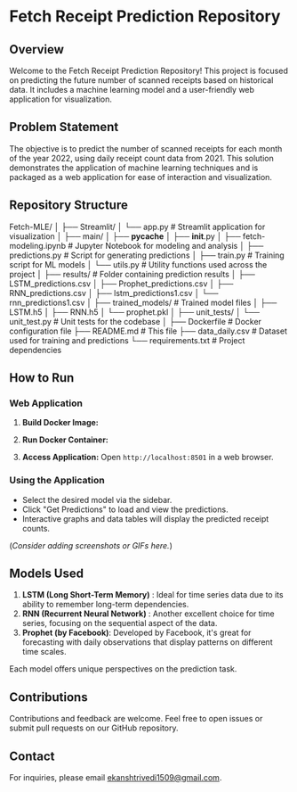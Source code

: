 # Fetch Receipt Prediction Repository

## Overview

Welcome to the Fetch Receipt Prediction Repository! This project is focused on predicting the future number of scanned receipts based on historical data. It includes a machine learning model and a user-friendly web application for visualization.

## Problem Statement

The objective is to predict the number of scanned receipts for each month of the year 2022, using daily receipt count data from 2021. This solution demonstrates the application of machine learning techniques and is packaged as a web application for ease of interaction and visualization.

## Repository Structure
Fetch-MLE/
│
├── Streamlit/
│   └── app.py                  # Streamlit application for visualization
│
├── main/
│   ├── __pycache__
│   ├── __init__.py
│   ├── fetch-modeling.ipynb    # Jupyter Notebook for modeling and analysis
│   ├── predictions.py          # Script for generating predictions
│   ├── train.py                # Training script for ML models
│   └── utils.py                # Utility functions used across the project
│
├── results/                    # Folder containing prediction results
│   ├── LSTM_predictions.csv
│   ├── Prophet_predictions.csv
│   ├── RNN_predictions.csv
│   ├── lstm_predictions1.csv
│   └── rnn_predictions1.csv
│
├── trained_models/             # Trained model files
│   ├── LSTM.h5
│   ├── RNN.h5
│   └── prophet.pkl
│
├── unit_tests/
│   └── unit_test.py            # Unit tests for the codebase
│
├── Dockerfile                  # Docker configuration file
├── README.md                   # This file
├── data_daily.csv              # Dataset used for training and predictions
└── requirements.txt            # Project dependencies

## How to Run

### Web Application

1. **Build Docker Image:**

2. **Run Docker Container:**

3. **Access Application:**
Open `http://localhost:8501` in a web browser.

### Using the Application

- Select the desired model via the sidebar.
- Click "Get Predictions" to load and view the predictions.
- Interactive graphs and data tables will display the predicted receipt counts.

(_Consider adding screenshots or GIFs here._)

## Models Used

1. **LSTM (Long Short-Term Memory)** : Ideal for time series data due to its ability to remember long-term dependencies.
2. **RNN (Recurrent Neural Network)** : Another excellent choice for time series, focusing on the sequential aspect of the data.
3. **Prophet (by Facebook)**: Developed by Facebook, it's great for forecasting with daily observations that display patterns on different time scales.

Each model offers unique perspectives on the prediction task.

## Contributions

Contributions and feedback are welcome. Feel free to open issues or submit pull requests on our GitHub repository.

## Contact

For inquiries, please email [ekanshtrivedi1509@gmail.com](ekanshtrivedi1509@gmail.com).
